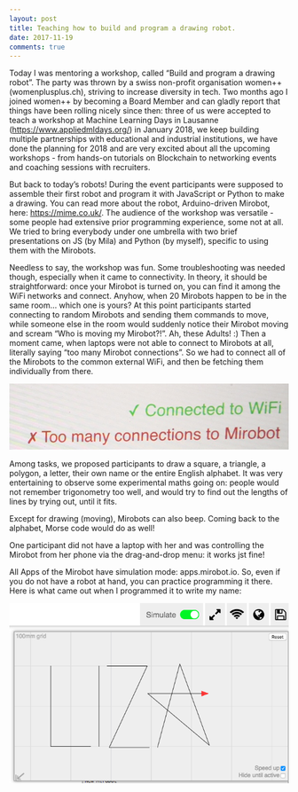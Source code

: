 ```yaml
---
layout: post
title: Teaching how to build and program a drawing robot.
date: 2017-11-19
comments: true
---
```

Today I was mentoring a workshop, called “Build and program a drawing robot”. The party was thrown by a swiss non-profit organisation 
women++ (womenplusplus.ch), striving to increase diversity in tech. Two months ago I joined women++ by becoming a Board Member and can 
gladly report that things have been rolling nicely since then: three of us were accepted to teach a workshop at Machine Learning Days in 
Lausanne (https://www.appliedmldays.org/) in January 2018, we keep building multiple partnerships with educational and industrial institutions, 
we have done the planning for 2018 and are very excited about all the upcoming workshops - from hands-on tutorials on Blockchain to networking 
events and coaching sessions with recruiters.

But back to today’s robots! During the event participants were supposed to assemble their first robot and program it with JavaScript or 
Python to make a drawing. You can read more about the robot, Arduino-driven Mirobot, here: https://mime.co.uk/. The audience of the 
workshop was versatile - some people had extensive prior programming experience, some not at all. We tried to bring everybody under one 
umbrella with two brief presentations on JS (by Mila) and Python (by myself), specific to using them with the Mirobots.

Needless to say, the workshop was fun. Some troubleshooting was needed though, especially when it came to connectivity. In theory, it 
should be straightforward: once your Mirobot is turned on, you can find it among the WiFi networks and connect. Anyhow, when 20 Mirobots 
happen to be in the same room… which one is yours? At this point participants started connecting to random Mirobots and sending them
commands to move, while someone else in the room would suddenly notice their Mirobot moving and scream “Who is moving my Mirobot?!”. 
Ah, these Adults! :) Then a moment came, when laptops were not able to connect to Mirobots at all, literally saying 
“too many Mirobot connections”. So we had to connect all of the Mirobots to the common external WiFi, and then be fetching them 
individually from there.

<img src="/images/too_many.png">

Among tasks, we proposed participants to draw a square, a triangle, a polygon, a letter, their own name or the entire English alphabet. 
It was very entertaining to observe some experimental maths going on: people would not remember trigonometry too well, and would try to 
find out the lengths of lines by trying out, until it fits.

Except for drawing (moving), Mirobots can also beep. Coming back to the alphabet, Morse code would do as well!

One participant did not have a laptop with her and was controlling the Mirobot from her phone via the drag-and-drop menu: it works jst fine!

All Apps of the Mirobot have simulation mode: apps.mirobot.io. So, even if you do not have a robot at hand, you can practice programming 
it there. Here is what came out when I programmed it to write my name: 

<img src="/images/Mirobot_drawing.png">
